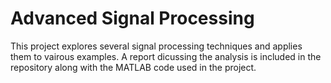 # Advanced Signal Processing

This project explores several signal processing techniques and applies them to vairous examples. A report dicussing the analysis is included in the repository along with the MATLAB code used in the project.
